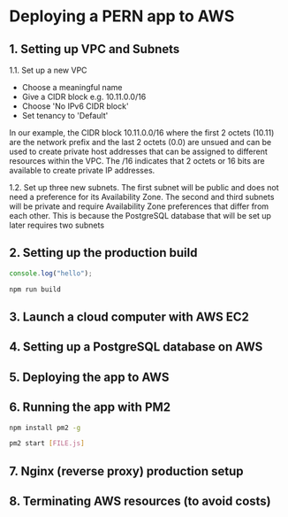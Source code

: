 # Deploying a PERN app to AWS

## 1. Setting up VPC and Subnets
1.1. Set up a new VPC

* Choose a meaningful name
* Give a CIDR block e.g. 10.11.0.0/16
* Choose 'No IPv6 CIDR block'
* Set tenancy to 'Default'

In our example, the CIDR block 10.11.0.0/16 where the first 2 octets (10.11) are the network prefix and the last 2 octets (0.0) are unsued and can be used to create private host addresses that can be assigned to different resources within the VPC. The /16 indicates that 2 octets or 16 bits are available to create private IP addresses.

1.2. Set up three new subnets.
The first subnet will be public and does not need a preference for its Availability Zone.
The second and third subnets will be private and require Availability Zone preferences that differ from each other. This is because the PostgreSQL database that will be set up later requires two subnets

## 2. Setting up the production build
```javascript
console.log("hello");
```

```bash
npm run build
```

## 3. Launch a cloud computer with AWS EC2

## 4. Setting up a PostgreSQL database on AWS

## 5. Deploying the app to AWS

## 6. Running the app with PM2
```bash
npm install pm2 -g
```

```bash
pm2 start [FILE.js]
```

## 7. Nginx (reverse proxy) production setup

## 8. Terminating AWS resources (to avoid costs)

